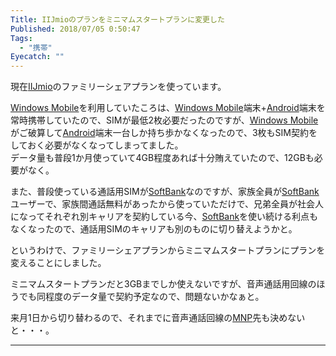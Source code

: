 ```yaml
---
Title: IIJmioのプランをミニマムスタートプランに変更した
Published: 2018/07/05 0:50:47
Tags:
  - "携帯"
Eyecatch: ""
---
```

<p>現在<a class="keyword" href="http://d.hatena.ne.jp/keyword/IIJmio">IIJmio</a>のファミリーシェアプランを使っています。</p>

<p><a class="keyword" href="http://d.hatena.ne.jp/keyword/Windows%20Mobile">Windows Mobile</a>を利用していたころは、<a class="keyword" href="http://d.hatena.ne.jp/keyword/Windows%20Mobile">Windows Mobile</a>端末+<a class="keyword" href="http://d.hatena.ne.jp/keyword/Android">Android</a>端末を常時携帯していたので、SIMが最低2枚必要だったのですが、<a class="keyword" href="http://d.hatena.ne.jp/keyword/Windows%20Mobile">Windows Mobile</a>がご破算して<a class="keyword" href="http://d.hatena.ne.jp/keyword/Android">Android</a>端末一台しか持ち歩かなくなったので、3枚もSIM契約をしておく必要がなくなってしまってました。<br/>
データ量も普段1か月使っていて4GB程度あれば十分賄えていたので、12GBも必要がなく。</p>

<p>また、普段使っている通話用SIMが<a class="keyword" href="http://d.hatena.ne.jp/keyword/SoftBank">SoftBank</a>なのですが、家族全員が<a class="keyword" href="http://d.hatena.ne.jp/keyword/SoftBank">SoftBank</a>ユーザーで、家族間通話無料があったから使っていただけで、兄弟全員が社会人になってそれぞれ別キャリアを契約している今、<a class="keyword" href="http://d.hatena.ne.jp/keyword/SoftBank">SoftBank</a>を使い続ける利点もなくなったので、通話用SIMのキャリアも別のものに切り替えようかと。</p>

<p>というわけで、ファミリーシェアプランからミニマムスタートプランにプランを変えることにしました。</p>

<p>ミニマムスタートプランだと3GBまでしか使えないですが、音声通話用回線のほうでも同程度のデータ量で契約予定なので、問題ないかなぁと。</p>

<p>来月1日から切り替わるので、それまでに音声通話回線の<a class="keyword" href="http://d.hatena.ne.jp/keyword/MNP">MNP</a>先も決めないと・・・。</p>

***
